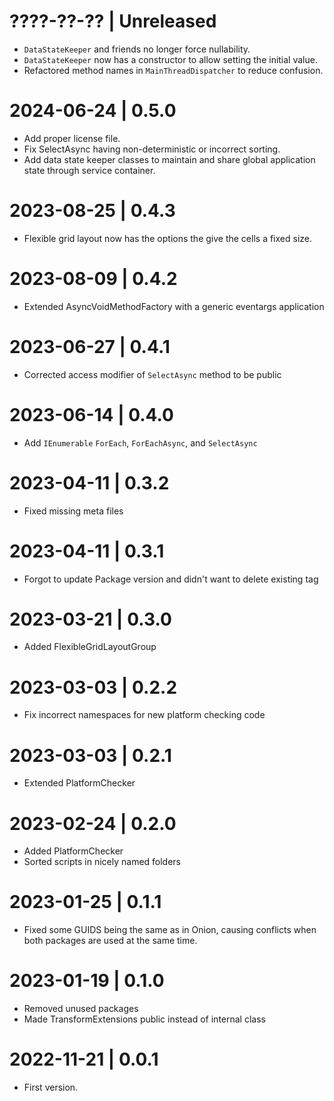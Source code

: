 # ????-??-?? | Unreleased
 - `DataStateKeeper` and friends no longer force nullability.
 - `DataStateKeeper` now has a constructor to allow setting the initial value.
 - Refactored method names in `MainThreadDispatcher` to reduce confusion.

# 2024-06-24 | 0.5.0
 - Add proper license file.
 - Fix SelectAsync having non-deterministic or incorrect sorting.
 - Add data state keeper classes to maintain and share global application state through service container.

 # 2023-08-25 | 0.4.3
 - Flexible grid layout now has the options the give the cells a fixed size.

# 2023-08-09 | 0.4.2
 - Extended AsyncVoidMethodFactory with a generic eventargs application

# 2023-06-27 | 0.4.1
 - Corrected access modifier of `SelectAsync` method to be public

# 2023-06-14 | 0.4.0
 - Add `IEnumerable` `ForEach`, `ForEachAsync`, and `SelectAsync`

 # 2023-04-11 | 0.3.2
 - Fixed missing meta files

# 2023-04-11 | 0.3.1
 - Forgot to update Package version and didn't want to delete existing tag

# 2023-03-21 | 0.3.0
 - Added FlexibleGridLayoutGroup

# 2023-03-03 | 0.2.2
 - Fix incorrect namespaces for new platform checking code

 # 2023-03-03 | 0.2.1
 - Extended PlatformChecker

# 2023-02-24 | 0.2.0
 - Added PlatformChecker
 - Sorted scripts in nicely named folders

# 2023-01-25 | 0.1.1
 - Fixed some GUIDS being the same as in Onion, causing conflicts when both packages are used at the same time.

# 2023-01-19 | 0.1.0
 - Removed unused packages
 - Made TransformExtensions public instead of internal class

# 2022-11-21 | 0.0.1
 - First version.